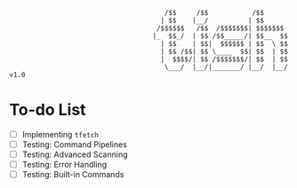```
                                       /$$     /$$           /$$      
                                      | $$    |__/          | $$      
                                     /$$$$$$   /$$  /$$$$$$$| $$$$$$$ 
                                    |_  $$_/  | $$ /$$_____/| $$__  $$
                                      | $$    | $$|  $$$$$$ | $$  \ $$
                                      | $$ /$$| $$ \____  $$| $$  | $$
                                      |  $$$$/| $$ /$$$$$$$/| $$  | $$
                                       \___/  |__/|_______/ |__/  |__/   v1.0
```

# To-do List
- [ ] Implementing `tfetch`
- [ ] Testing: Command Pipelines
- [ ] Testing: Advanced Scanning
- [ ] Testing: Error Handling
- [ ] Testing: Built-in Commands